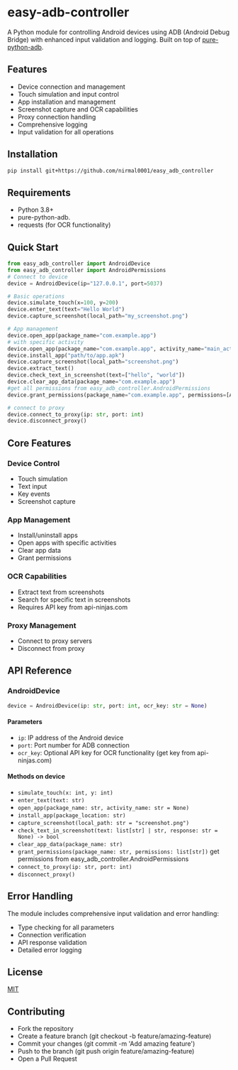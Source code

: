 # easy-adb-controller
A Python module for controlling Android devices using ADB (Android Debug Bridge) with enhanced input validation and logging. Built on top of [pure-python-adb](https://pypi.org/project/pure-python-adb/).

## Features
- Device connection and management
- Touch simulation and input control  
- App installation and management
- Screenshot capture and OCR capabilities
- Proxy connection handling
- Comprehensive logging
- Input validation for all operations

## Installation
```bash
pip install git+https://github.com/nirmal0001/easy_adb_controller
```

## Requirements
- Python 3.8+
- pure-python-adb.
- requests (for OCR functionality)

## Quick Start
```python
from easy_adb_controller import AndroidDevice
from easy_adb_controller import AndroidPermissions
# Connect to device
device = AndroidDevice(ip="127.0.0.1", port=5037)

# Basic operations
device.simulate_touch(x=100, y=200)
device.enter_text(text="Hello World")
device.capture_screenshot(local_path="my_screenshot.png")

# App management
device.open_app(package_name="com.example.app")
# with specific activity
device.open_app(package_name="com.example.app", activity_name="main_activity") 
device.install_app("path/to/app.apk")
device.capture_screenshot(local_path="screenshot.png")
device.extract_text()
device.check_text_in_screenshot(text=["hello", "world"])
device.clear_app_data(package_name="com.example.app")
#get all permissions from easy_adb_controller.AndroidPermissions
device.grant_permissions(package_name="com.example.app", permissions=[AndroidPermissions.WRITE_EXTERNAL_STORAGE, AndroidPermissions.READ_EXTERNAL_STORAGE]) 

# connect to proxy
device.connect_to_proxy(ip: str, port: int)
device.disconnect_proxy()
```

## Core Features

### Device Control
- Touch simulation
- Text input
- Key events
- Screenshot capture

### App Management
- Install/uninstall apps
- Open apps with specific activities
- Clear app data
- Grant permissions

### OCR Capabilities
- Extract text from screenshots
- Search for specific text in screenshots
- Requires API key from api-ninjas.com

### Proxy Management
- Connect to proxy servers
- Disconnect from proxy

## API Reference

### AndroidDevice
```python
device = AndroidDevice(ip: str, port: int, ocr_key: str = None)
```

#### Parameters
- `ip`: IP address of the Android device
- `port`: Port number for ADB connection
- `ocr_key`: Optional API key for OCR functionality (get key from api-ninjas.com)

#### Methods on device
- `simulate_touch(x: int, y: int)`
- `enter_text(text: str)`
- `open_app(package_name: str, activity_name: str = None)`
- `install_app(package_location: str)`
- `capture_screenshot(local_path: str = "screenshot.png")`
- `check_text_in_screenshot(text: list[str] | str, response: str = None) -> bool`
- `clear_app_data(package_name: str)`
- `grant_permissions(package_name: str, permissions: list[str])` get permissions from easy_adb_controller.AndroidPermissions
- `connect_to_proxy(ip: str, port: int)`
- `disconnect_proxy()`

## Error Handling
The module includes comprehensive input validation and error handling:
- Type checking for all parameters
- Connection verification
- API response validation
- Detailed error logging

## License
[MIT](/LICENSE)

## Contributing
- Fork the repository
- Create a feature branch (git checkout -b feature/amazing-feature)
- Commit your changes (git commit -m 'Add amazing feature')
- Push to the branch (git push origin feature/amazing-feature)
- Open a Pull Request